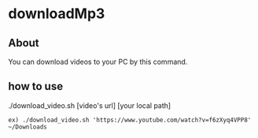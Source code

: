 # downloadMp3
## About
You can download videos to your PC by this command.

## how to use
./download_video.sh [video's url] [your local path]

` ex) ./download_video.sh 'https://www.youtube.com/watch?v=f6zXyq4VPP8' ~/Downloads `
